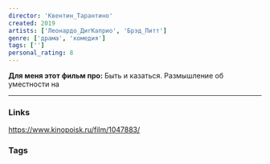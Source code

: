 ```yaml
---
director: 'Квентин_Тарантино'
created: 2019
artists: ['Леонардо_ДиrКаприо', 'Брэд_Питт'] 
genre: ['драма', 'комедия']
tags: [''] 
personal_rating: 8
---
```


**Для меня этот фильм про:**
Быть и казаться. Размышление об уместности на

___
### Links
https://www.kinopoisk.ru/film/1047883/

### Tags

